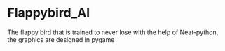 # Flappybird_AI
The flappy bird that is trained to never lose with the help of Neat-python, 
the graphics are designed in pygame 
